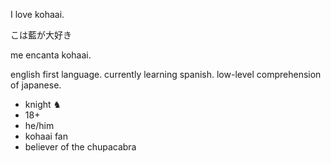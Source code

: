 
<p>I love kohaai.</p>
<p>こは藍が大好き</p>
<p>me encanta kohaai.</p>
<p>english first language. currently learning spanish. low-level comprehension of japanese.</p>
<ul>
  <li>knight ♞</li>
  <li>18+</li>
  <li>he/him</li>
  <li>kohaai fan</li>
  <li>believer of the chupacabra</li>
</ul>
<!--
**kohakqn/kohakqn** is a ✨ _special_ ✨ repository because its `README.md` (this file) appears on your GitHub profile.

Here are some ideas to get you started:

- 🔭 I’m currently working on ...
- 🌱 I’m currently learning ...
- 👯 I’m looking to collaborate on ...
- 🤔 I’m looking for help with ...
- 💬 Ask me about ...
- 📫 How to reach me: ...
- 😄 Pronouns: ...
- ⚡ Fun fact: ...
-->
